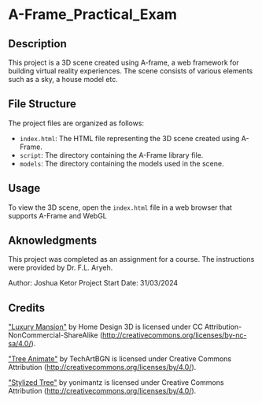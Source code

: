 # A-Frame_Practical_Exam

## Description
This project is a 3D scene created using A-frame,
a web framework for building virtual reality experiences.
The scene consists of various elements such as a sky, a house model etc.

## File Structure
The project files are organized as follows:
- `index.html`: The HTML file representing the 3D scene
    created using A-Frame.
- `script`: The directory containing the A-Frame library file.
- `models`: The directory containing the models used in the scene.

## Usage
To view the 3D scene, open the `index.html` file in a web browser that supports A-Frame and WebGL

## Aknowledgments
This project was completed as an assignment for a course.
The instructions were provided by Dr. F.L. Aryeh.

Author: Joshua Ketor
Project Start Date: 31/03/2024

## Credits
["Luxury Mansion"](https://skfb.ly/oBJrP) by Home Design 3D is licensed under CC Attribution-NonCommercial-ShareAlike (http://creativecommons.org/licenses/by-nc-sa/4.0/).

["Tree Animate"](https://skfb.ly/oy78T) by TechArtBGN is licensed under Creative Commons Attribution (http://creativecommons.org/licenses/by/4.0/).

["Stylized Tree"](https://skfb.ly/opZM8) by yonimantz is licensed under Creative Commons Attribution (http://creativecommons.org/licenses/by/4.0/).